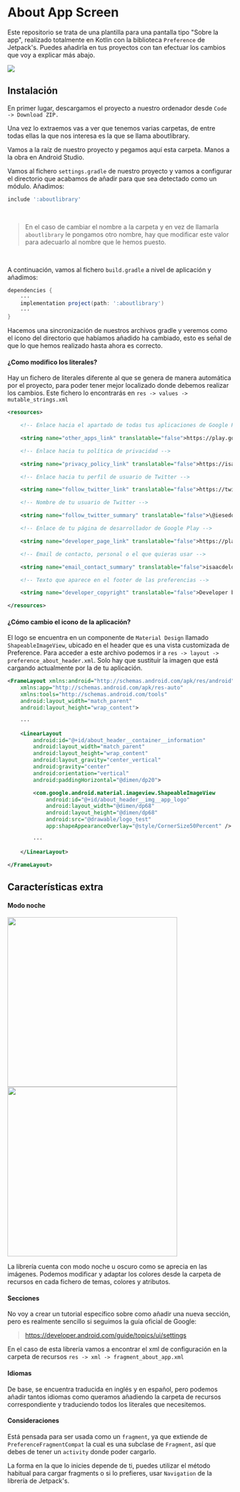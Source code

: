 # About App Screen

Este repositorio se trata de una plantilla para una pantalla tipo "Sobre la app", realizado totalmente en Kotlin con la biblioteca `Preference` de Jetpack's. Puedes añadirla en tus proyectos con tan efectuar los cambios que voy a explicar más abajo.

![](https://i.imgur.com/pvyzxjJ.png)

## Instalación

En primer lugar, descargamos el proyecto a nuestro ordenador desde `Code -> Download ZIP.`

Una vez lo extraemos vas a ver que tenemos varias carpetas, de entre todas ellas la que nos interesa es la que se llama aboutlibrary.

Vamos a la raíz de nuestro proyecto y pegamos aquí esta carpeta. Manos a la obra en Android Studio.

Vamos al fichero `settings.gradle` de nuestro proyecto y vamos a configurar el directorio que acabamos de añadir para que sea detectado como un módulo. Añadimos:

```groovy
include ':aboutlibrary'
```

</br>

> En el caso de cambiar el nombre a la carpeta y en vez de llamarla `aboutlibrary` le pongamos otro nombre, hay que modificar este valor para adecuarlo al nombre que le hemos puesto.

</br>

A continuación, vamos al fichero `build.gradle` a nivel de aplicación y añadimos:

```groovy
dependencies {
    ···
    implementation project(path: ':aboutlibrary')
    ···
}
```

Hacemos una sincronización de nuestros archivos gradle y veremos como el icono del directorio que habíamos añadido ha cambiado, esto es señal de que lo que hemos realizado hasta ahora es correcto.

#### **¿Como modifico los literales?**

Hay un fichero de literales diferente al que se genera de manera automática por el proyecto, para poder tener mejor localizado donde debemos realizar los cambios. Este fichero lo encontrarás en `res -> values -> mutable_strings.xml`

```xml
<resources>

    <!-- Enlace hacia el apartado de todas tus aplicaciones de Google Play -->

    <string name="other_apps_link" translatable="false">https://play.google.com/store/apps/collection/cluster?clp=igM4ChkKEzY3NDY1MTU1MzI0MDYzMjQzODQQCBgDEhkKEzY3NDY1MTU1MzI0MDYzMjQzODQQCBgDGAA%3D:S:ANO1ljJ_J6I&amp;gsr=CjuKAzgKGQoTNjc0NjUxNTUzMjQwNjMyNDM4NBAIGAMSGQoTNjc0NjUxNTUzMjQwNjMyNDM4NBAIGAMYAA%3D%3D:S:ANO1ljKZSDE</string>

    <!-- Enlace hacia tu política de privacidad -->

    <string name="privacy_policy_link" translatable="false">https://isaacdelosreyes.netlify.app/eula</string>

    <!-- Enlace hacia tu perfil de usuario de Twitter -->

    <string name="follow_twitter_link" translatable="false">https://twitter.com/iesedobleac</string>

    <!-- Nombre de tu usuario de Twitter -->

    <string name="follow_twitter_summary" translatable="false">\@iesedobleac</string>

    <!-- Enlace de tu página de desarrollador de Google Play -->

    <string name="developer_page_link" translatable="false">https://play.google.com/store/apps/dev?id=6746515532406324384</string>

    <!-- Email de contacto, personal o el que quieras usar -->

    <string name="email_contact_summary" translatable="false">isaacdelosredi@gmail.com</string>

    <!-- Texto que aparece en el footer de las preferencias -->

    <string name="developer_copyright" translatable="false">Developer by Isaac de los Reyes Díaz</string>

</resources>
```

#### **¿Cómo cambio el icono de la aplicación?**

El logo se encuentra en un componente de `Material Design` llamado `ShapeableImageView`, ubicado en el header que es una vista customizada de Preference. Para acceder a este archivo podemos ir a `res -> layout -> preference_about_header.xml`. Solo hay que sustituir la imagen que está cargando actualmente por la de tu aplicación.

```xml
<FrameLayout xmlns:android="http://schemas.android.com/apk/res/android"
    xmlns:app="http://schemas.android.com/apk/res-auto"
    xmlns:tools="http://schemas.android.com/tools"
    android:layout_width="match_parent"
    android:layout_height="wrap_content">

    ···

    <LinearLayout
        android:id="@+id/about_header__container__information"
        android:layout_width="match_parent"
        android:layout_height="wrap_content"
        android:layout_gravity="center_vertical"
        android:gravity="center"
        android:orientation="vertical"
        android:paddingHorizontal="@dimen/dp20">

        <com.google.android.material.imageview.ShapeableImageView
            android:id="@+id/about_header__img__app_logo"
            android:layout_width="@dimen/dp68"
            android:layout_height="@dimen/dp68"
            android:src="@drawable/logo_test"
            app:shapeAppearanceOverlay="@style/CornerSize50Percent" />

        ···

    </LinearLayout>

</FrameLayout>
```

## Características extra

#### **Modo noche**

<p float="left">
  <img src="https://i.imgur.com/KCiRlyy.png" width="380" />
  <img src="https://i.imgur.com/FBXGCrB.png" width="380" /> 
</p>

La librería cuenta con modo noche u oscuro como se aprecia en las imágenes. Podemos modificar y adaptar los colores desde la carpeta de recursos en cada fichero de temas, colores y atributos.

#### **Secciones**

No voy a crear un tutorial específico sobre como añadir una nueva sección, pero es realmente sencillo si seguimos la guía oficial de Google:

> https://developer.android.com/guide/topics/ui/settings


En el caso de esta librería vamos a encontrar el xml de configuración en la carpeta de recursos `res -> xml -> fragment_about_app.xml`

#### **Idiomas**

De base, se encuentra traducida en inglés y en español, pero podemos añadir tantos idiomas como queramos añadiendo la carpeta de recursos correspondiente y traduciendo todos los literales que necesitemos.

#### **Consideraciones**

Está pensada para ser usada como un `fragment`, ya que extiende de `PreferenceFragmentCompat` la cual es una subclase de `Fragment`, así que debes de tener un `activity` donde poder cargarlo.

La forma en la que lo inicies depende de ti, puedes utilizar el método habitual para cargar fragments o si lo prefieres, usar `Navigation` de la librería de Jetpack's.
